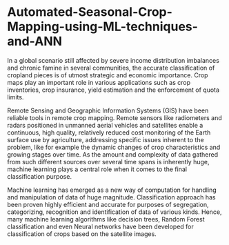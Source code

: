 # Automated-Seasonal-Crop-Mapping-using-ML-techniques-and-ANN

In a global scenario still affected by severe income distribution imbalances and chronic famine in several communities, the accurate classification of cropland pieces is of utmost strategic and economic importance. Crop maps play an important role in various applications such as crop inventories, crop insurance, yield estimation and the enforcement of quota limits.

Remote Sensing and Geographic Information Systems (GIS) have been reliable tools in remote crop mapping. Remote sensors like radiometers and radars positioned in unmanned aerial vehicles and satellites enable a continuous, high quality, relatively reduced cost monitoring of the Earth surface use by agriculture, addressing specific issues inherent to the problem, like for example the dynamic changes of crop characteristics and growing stages over time.
As the amount and complexity of data gathered from such different sources over several time spans is inherently huge, machine learning plays a central role when it comes to the final classification purpose.

Machine learning has emerged as a new way of computation for handling and manipulation of data of huge magnitude. Classification approach has been proven highly efficient and accurate for purposes of segregation, categorizing, recognition and identification of data of various kinds. Hence, many machine learning algorithms like decision trees, Random Forest classification and even Neural networks have been developed for classification of crops based on the satellite images.

